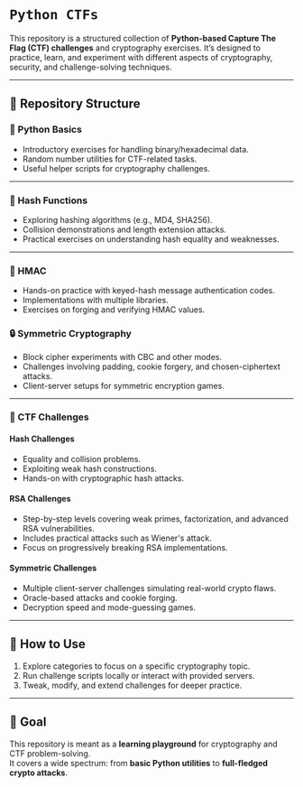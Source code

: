 # `Python CTFs`

This repository is a structured collection of **Python-based Capture The Flag (CTF) challenges** and cryptography exercises. It’s designed to practice, learn, and experiment with different aspects of cryptography, security, and challenge-solving techniques.

---

## 📂 Repository Structure

### 🐍 Python Basics
- Introductory exercises for handling binary/hexadecimal data.
- Random number utilities for CTF-related tasks.
- Useful helper scripts for cryptography challenges.

---

### 🔑 Hash Functions
- Exploring hashing algorithms (e.g., MD4, SHA256).
- Collision demonstrations and length extension attacks.
- Practical exercises on understanding hash equality and weaknesses.

---

### 🔐 HMAC
- Hands-on practice with keyed-hash message authentication codes.
- Implementations with multiple libraries.
- Exercises on forging and verifying HMAC values.


### 🔒 Symmetric Cryptography
- Block cipher experiments with CBC and other modes.
- Challenges involving padding, cookie forgery, and chosen-ciphertext attacks.
- Client-server setups for symmetric encryption games.

---

### 🧩 CTF Challenges

#### Hash Challenges
- Equality and collision problems.
- Exploiting weak hash constructions.
- Hands-on with cryptographic hash attacks.

#### RSA Challenges
- Step-by-step levels covering weak primes, factorization, and advanced RSA vulnerabilities.
- Includes practical attacks such as Wiener's attack.
- Focus on progressively breaking RSA implementations.

#### Symmetric Challenges
- Multiple client-server challenges simulating real-world crypto flaws.
- Oracle-based attacks and cookie forging.
- Decryption speed and mode-guessing games.

---

## 🚀 How to Use
1. Explore categories to focus on a specific cryptography topic.
2. Run challenge scripts locally or interact with provided servers.
3. Tweak, modify, and extend challenges for deeper practice.

---

## 🎯 Goal
This repository is meant as a **learning playground** for cryptography and CTF problem-solving.  
It covers a wide spectrum: from **basic Python utilities** to **full-fledged crypto attacks**.  